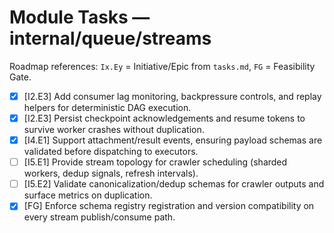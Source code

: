 # Module Tasks — internal/queue/streams

Roadmap references: `Ix.Ey` = Initiative/Epic from `tasks.md`, `FG` = Feasibility Gate.

- [x] [I2.E3] Add consumer lag monitoring, backpressure controls, and replay helpers for deterministic DAG execution.
- [x] [I2.E3] Persist checkpoint acknowledgements and resume tokens to survive worker crashes without duplication.
- [x] [I4.E1] Support attachment/result events, ensuring payload schemas are validated before dispatching to executors.
- [ ] [I5.E1] Provide stream topology for crawler scheduling (sharded workers, dedup signals, refresh intervals).
- [ ] [I5.E2] Validate canonicalization/dedup schemas for crawler outputs and surface metrics on duplication.
- [x] [FG] Enforce schema registry registration and version compatibility on every stream publish/consume path.

